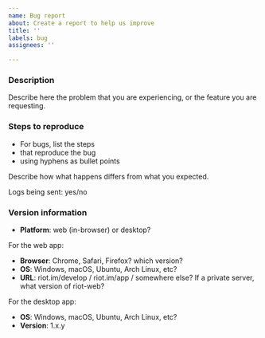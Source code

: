 ```yaml
---
name: Bug report
about: Create a report to help us improve
title: ''
labels: bug
assignees: ''

---
```


<!-- Please report security issues by email to security@matrix.org -->

<!-- This is a bug report template. By following the instructions below and
filling out the sections with your information, you will help the us to get all
the necessary data to fix your issue.

You can also preview your report before submitting it. You may remove sections
that aren't relevant to your particular case.

Text between <!-- and --​> marks will be invisible in the report.
-->

### Description

Describe here the problem that you are experiencing, or the feature you are requesting.

### Steps to reproduce

- For bugs, list the steps
- that reproduce the bug
- using hyphens as bullet points

Describe how what happens differs from what you expected.

<!-- Please send us logs for your bug report. They're very important for bugs
which are hard to reproduce. To do this, create this issue then go to your
account settings and click 'Submit Debug Logs' from the Help & About tab -->
Logs being sent: yes/no

<!-- Include screenshots if possible: you can drag and drop images below. -->

### Version information

<!-- IMPORTANT: please answer the following questions, to help us narrow down the problem -->

- **Platform**: web (in-browser) or desktop?

For the web app:

- **Browser**: Chrome, Safari, Firefox? which version?
- **OS**: Windows, macOS, Ubuntu, Arch Linux, etc?
- **URL**: riot.im/develop / riot.im/app / somewhere else? If a private server, what version of riot-web?

For the desktop app:

- **OS**: Windows, macOS, Ubuntu, Arch Linux, etc?
- **Version**: 1.x.y <!-- check the user settings panel if unsure -->
